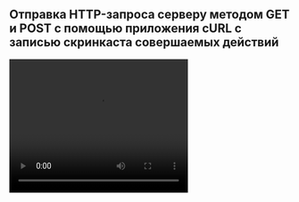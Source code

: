 ## Отправка HTTP-запроса серверу методом GET и POST с помощью приложения cURL с записью скринкаста совершаемых действий

<video width="320" height="240" controls>
  <source src="./isr2.mp4" type="video/mp4">
</video>
